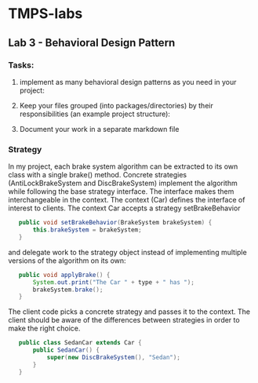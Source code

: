 # TMPS-labs
## Lab 3 - Behavioral Design Pattern

### Tasks:
 
1. implement as many behavioral design patterns as you need in your project:
   
2. Keep your files grouped (into packages/directories) by their responsibilities (an example project structure):
   
3. Document your work in a separate markdown file

### Strategy

In my project, each brake system algorithm can be extracted to its own class with a single brake() method. Concrete strategies (AntiLockBrakeSystem and DiscBrakeSystem) implement the algorithm while following the base strategy interface. The interface makes them interchangeable in the context. The context (Car) defines the interface of interest to clients. The context Car accepts a strategy setBrakeBehavior
    
 ```java
    public void setBrakeBehavior(BrakeSystem brakeSystem) {
        this.brakeSystem = brakeSystem;
    }
```
and delegate work to the strategy object instead of implementing multiple versions of the algorithm on its own:
 ```java
    public void applyBrake() {
        System.out.print("The Car " + type + " has ");
        brakeSystem.brake();
    }
```
The client code picks a concrete strategy and passes it to the context. The client should be aware of the differences between strategies in order to make the right choice.
 ```java
    public class SedanCar extends Car {
        public SedanCar() {
            super(new DiscBrakeSystem(), "Sedan");
        }
    }
```
